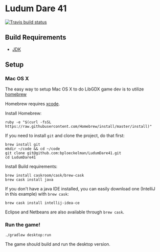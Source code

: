 # Ludum Dare 41

[![Travis build status](https://travis-ci.org/bploeckelman/LudumDare41.svg)](https://travis-ci.org/bploeckelman/LudumDare41)

## Build Requirements

* [JDK](http://www.oracle.com/technetwork/java/javase/downloads/jdk8-downloads-2141151.html)

## Setup

### Mac OS X

The easy way to setup Mac OS X to do LibGDX game dev is to utilize [homebrew](http://brew.sh)

Homebrew requires [xcode](https://developer.apple.com/xcode/downloads/).

Install Homebrew:

    ruby -e "$(curl -fsSL https://raw.githubusercontent.com/Homebrew/install/master/install)"

If you need to install `git` and clone the project, do that first:

    brew install git
    mkdir ~/code && cd ~/code
    git clone git@github.com:bploeckelman/LudumDare41.git
    cd LudumDare41

Install Build requirements:

    brew install caskroom/cask/brew-cask
    brew cask install java

If you don't have a java IDE installed, you can easily download one
(IntelliJ in this example) with `brew cask`:

    brew cask install intellij-idea-ce

Eclipse and Netbeans are also available through `brew cask`.

### Run the game!

    ./gradlew desktop:run

The game should build and run the desktop version.

